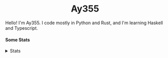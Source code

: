 <h1 align="center"><b>Ay355</b></h1>


Hello! I'm Ay355. I code mostly in Python and Rust, and I'm learning Haskell and Typescript.


#### Some Stats


<details>
<summary>Stats</summary>
<br>
 
<a href="https://github.com/Ay-355">
 <img align="center" src="https://github-readme-stats.vercel.app/api?username=Ay-355&theme=tokyonight&show_icons=true&count_private=true&hide_border=true" />
</a><a href="https://github.com/Ay-355">
  <img align="center" src="https://github-readme-stats.vercel.app/api/top-langs/?username=Ay-355&hide=toml,yaml,cmake&layout=compact&langs_count=8&theme=tokyonight&hide_border=true" />
</a>

 
&nbsp; <!-- Space character to put some space between the different stat types. -->

 
<!--START_SECTION:waka-->
**🐱 My GitHub Data** 

> 🏆 48 Contributions in the Year 2022
 > 
> 📦 1.8 kB Used in GitHub's Storage 
 > 
> 🚫 Not Opted to Hire
 > 
> 📜 12 Public Repositories 
 > 
> 🔑 2 Private Repositories  
 > 
**I'm a Night 🦉** 

```text
🌞 Morning    28 commits     ██░░░░░░░░░░░░░░░░░░░░░░░   8.62% 
🌆 Daytime    132 commits    ██████████░░░░░░░░░░░░░░░   40.62% 
🌃 Evening    157 commits    ████████████░░░░░░░░░░░░░   48.31% 
🌙 Night      8 commits      ░░░░░░░░░░░░░░░░░░░░░░░░░   2.46%

```
📅 **I'm Most Productive on Monday** 

```text
Monday       56 commits     ████░░░░░░░░░░░░░░░░░░░░░   17.23% 
Tuesday      47 commits     ███░░░░░░░░░░░░░░░░░░░░░░   14.46% 
Wednesday    41 commits     ███░░░░░░░░░░░░░░░░░░░░░░   12.62% 
Thursday     49 commits     ███░░░░░░░░░░░░░░░░░░░░░░   15.08% 
Friday       48 commits     ███░░░░░░░░░░░░░░░░░░░░░░   14.77% 
Saturday     48 commits     ███░░░░░░░░░░░░░░░░░░░░░░   14.77% 
Sunday       36 commits     ██░░░░░░░░░░░░░░░░░░░░░░░   11.08%

```


📊 **This Week I Spent My Time On** 

```text
💬 Programming Languages: 
Python                   1 hr 24 mins        ███████████████░░░░░░░░░░   61.4% 
JavaScript               40 mins             ███████░░░░░░░░░░░░░░░░░░   29.67% 
PowerShell               12 mins             ██░░░░░░░░░░░░░░░░░░░░░░░   8.93%

🔥 Editors: 
Neovim                   1 hr 36 mins        █████████████████░░░░░░░░   70.33% 
Notepad++                40 mins             ███████░░░░░░░░░░░░░░░░░░   29.67%

🐱‍💻 Projects: 
schoolwork               1 hr 24 mins        ███████████████░░░░░░░░░░   61.4% 
Unknown Project          53 mins             █████████░░░░░░░░░░░░░░░░   38.6%

💻 Operating System: 
Windows                  2 hrs 17 mins       █████████████████████████   100.0%

```

**I Mostly Code in Python** 

```text
Python                   8 repos             ██████████████████░░░░░░░   72.73% 
HTML                     1 repo              ██░░░░░░░░░░░░░░░░░░░░░░░   9.09% 
C++                      1 repo              ██░░░░░░░░░░░░░░░░░░░░░░░   9.09% 
Rust                     1 repo              ██░░░░░░░░░░░░░░░░░░░░░░░   9.09%

```



 Last Updated on 18/03/2022 12:58:34 UTC
<!--END_SECTION:waka-->
</details>
